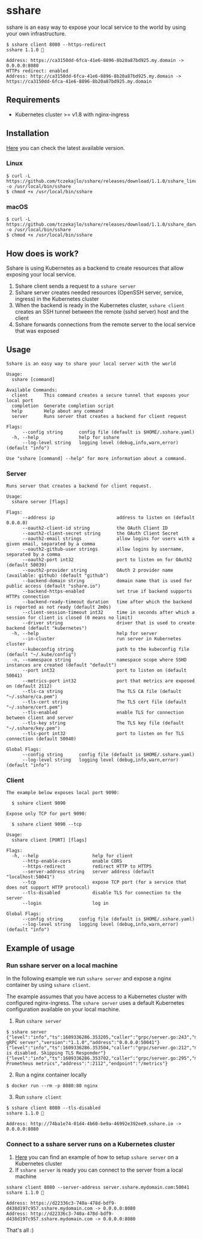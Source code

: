 # sshare

sshare is an easy way to expose your local service to the world by using your own infrastructure.

```
$ sshare client 8080 --https-redirect
sshare 1.1.0 🚀

Address: https://ca3150dd-6fca-41e6-8896-8b20a87bd925.my.domain -> 0.0.0.0:8080
HTTPs redirect: enabled
Address: http://ca3150dd-6fca-41e6-8896-8b20a87bd925.my.domain -> https://ca3150dd-6fca-41e6-8896-8b20a87bd925.my.domain
```

## Requirements

- Kubernetes cluster >= v1.8 with nginx-ingress

## Installation

[Here](https://github.com/tczekajlo/sshare/releases/latest) you can check the latest available version.

### Linux

```
$ curl -L https://github.com/tczekajlo/sshare/releases/download/1.1.0/sshare_linux_amd64 -o /usr/local/bin/sshare
$ chmod +x /usr/local/bin/sshare
```

### macOS

```
$ curl -L https://github.com/tczekajlo/sshare/releases/download/1.1.0/sshare_darwin_amd64 -o /usr/local/bin/sshare
$ chmod +x /usr/local/bin/sshare
```

## How does is work?

Sshare is using Kubernetes as a backend to create resources that allow exposing your local service.

1. Sshare client sends a request to a `sshare server`
2. Sshare server creates needed resources (OpenSSH server, service, ingress) in the Kubernetes cluster
3. When the backend is ready in the Kubernetes cluster, `sshare client` creates an SSH tunnel between the remote (sshd server) host and the client
4. Sshare forwards connections from the remote server to the local service that was exposed

## Usage

```
Sshare is an easy way to share your local server with the world

Usage:
  sshare [command]

Available Commands:
  client      This command creates a secure tunnel that exposes your local port
  completion  Generate completion script
  help        Help about any command
  server      Runs server that creates a backend for client request

Flags:
      --config string      config file (default is $HOME/.sshare.yaml)
  -h, --help               help for sshare
      --log-level string   logging level (debug,info,warn,error) (default "info")

Use "sshare [command] --help" for more information about a command.
```

### Server

```
Runs server that creates a backend for client request.

Usage:
  sshare server [flags]

Flags:
      --address ip                       address to listen on (default 0.0.0.0)
      --oauth2-client-id string          the OAuth Client ID
      --oauth2-client-secret string      the OAuth Client Secret
      --oauth2-email strings             allow logins for users with a given email, separated by a comma
      --oauth2-github-user strings       allow logins by username, separated by a comma
      --oauth2-port int32                port to listen on for OAuth2 (default 50039)
      --oauth2-provider string           OAuth 2 provider name (available: github) (default "github")
      --backend-domain string            domain name that is used for public access (default "sshare.io")
      --backend-https-enabled            set true if backend supports HTTPs connection
      --backend-ready-timeout duration   time after which the backend is reported as not ready (default 2m0s)
      --client-session-timeout int32     time in seconds after which a session for client is closed (0 means no limit)
      --driver string                    driver that is used to create backend (default "kubernetes")
  -h, --help                             help for server
      --in-cluster                       run server in Kubernetes cluster
      --kubeconfig string                path to the kubeconfig file (default "~/.kube/config")
  -n, --namespace string                 namespace scope where SSHD instances are created (default "default")
      --port int32                       port to listen on (default 50041)
      --metrics-port int32               port that metrics are exposed on (default 2112)
      --tls-ca string                    The TLS CA file (default "~/.sshare/ca.pem")
      --tls-cert string                  The TLS cert file (default "~/.sshare/cert.pem")
      --tls-enabled                      enable TLS for connection between client and server
      --tls-key string                   The TLS key file (default "~/.sshare/key.pem")
      --tls-port int32                   port to listen on for TLS connection (default 50040)

Global Flags:
      --config string      config file (default is $HOME/.sshare.yaml)
      --log-level string   logging level (debug,info,warn,error) (default "info")
```

### Client

```
The example below exposes local port 9090:

  $ sshare client 9090

Expose only TCP for port 9090:

  $ sshare client 9090 --tcp

Usage:
  sshare client [PORT] [flags]

Flags:
  -h, --help                    help for client
      --http-enable-cors        enable CORS
      --https-redirect          redirect HTTP to HTTPS
      --server-address string   server address (default "localhost:50041")
      --tcp                     expose TCP port (for a service that does not support HTTP protocol)
      --tls-disabled            disable TLS for connection to the server
      --login                   log in

Global Flags:
      --config string      config file (default is $HOME/.sshare.yaml)
      --log-level string   logging level (debug,info,warn,error) (default "info")
```

## Example of usage

### Run sshare server on a local machine

In the following example we run `sshare server` and expose a nginx container by using `sshare client`.

The example assumes that you have access to a Kubernetes cluster with configured nginx-ingress. The `sshare server` uses a default Kubernetes configuration available on your local machine.

1. Run `sshare server`

```
$ sshare server
{"level":"info","ts":1609336286.353205,"caller":"grpc/server.go:243","msg":"sshare gRPC server","version":"1.1.0","address":"0.0.0.0:50041"}
{"level":"info","ts":1609336286.353504,"caller":"grpc/server.go:212","msg":"TLS is disabled. Skipping TLS Responder"}
{"level":"info","ts":1609336286.353702,"caller":"grpc/server.go:295","msg":"Running Prometheus metrics","address":":2112","endpoint":"/metrics"}
```

2. Run a nginx container locally

```
$ docker run --rm -p 8080:80 nginx
```

3. Run `sshare client`

```
$ sshare client 8080 --tls-disabled
sshare 1.1.0 🚀

Address: http://74ba1e74-01d4-4b60-be9a-46992e392ee9.sshare.io -> 0.0.0.0:8080

```

### Connect to a sshare server runs on a Kubernetes cluster

1. [Here](examples/kubernetes) you can find an example of how to setup `sshare server` on a Kubernetes cluster
2. If `sshare server` is ready you can connect to the server from a local machine

```
sshare client 8080 --server-address server.sshare.mydomain.com:50041
sshare 1.1.0 🚀

Address: https://d22336c3-740a-478d-bdf9-d438d197c957.sshare.mydomain.com -> 0.0.0.0:8080
Address: http://d22336c3-740a-478d-bdf9-d438d197c957.sshare.mydomain.com -> 0.0.0.0:8080
```

That's all :)
